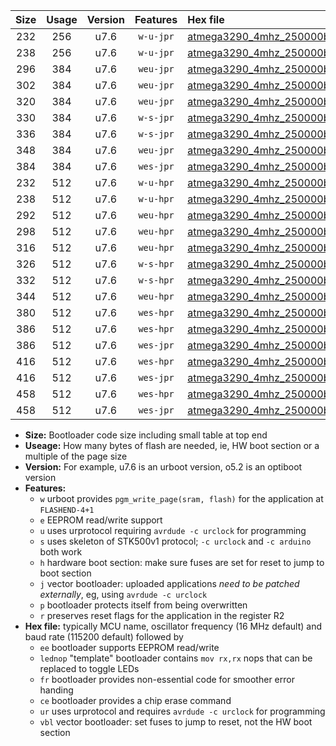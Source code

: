 |Size|Usage|Version|Features|Hex file|
|:-:|:-:|:-:|:-:|:--|
|232|256|u7.6|`w-u-jpr`|[atmega3290_4mhz_250000bps_ur_vbl.hex](https://raw.githubusercontent.com/stefanrueger/urboot/main//atmega3290_4mhz_250000bps_ur_vbl.hex)|
|238|256|u7.6|`w-u-jpr`|[atmega3290_4mhz_250000bps_lednop_ur_vbl.hex](https://raw.githubusercontent.com/stefanrueger/urboot/main//atmega3290_4mhz_250000bps_lednop_ur_vbl.hex)|
|296|384|u7.6|`weu-jpr`|[atmega3290_4mhz_250000bps_ee_ur_vbl.hex](https://raw.githubusercontent.com/stefanrueger/urboot/main//atmega3290_4mhz_250000bps_ee_ur_vbl.hex)|
|302|384|u7.6|`weu-jpr`|[atmega3290_4mhz_250000bps_ee_lednop_ur_vbl.hex](https://raw.githubusercontent.com/stefanrueger/urboot/main//atmega3290_4mhz_250000bps_ee_lednop_ur_vbl.hex)|
|320|384|u7.6|`weu-jpr`|[atmega3290_4mhz_250000bps_ee_lednop_fr_ur_vbl.hex](https://raw.githubusercontent.com/stefanrueger/urboot/main//atmega3290_4mhz_250000bps_ee_lednop_fr_ur_vbl.hex)|
|330|384|u7.6|`w-s-jpr`|[atmega3290_4mhz_250000bps_vbl.hex](https://raw.githubusercontent.com/stefanrueger/urboot/main//atmega3290_4mhz_250000bps_vbl.hex)|
|336|384|u7.6|`w-s-jpr`|[atmega3290_4mhz_250000bps_lednop_vbl.hex](https://raw.githubusercontent.com/stefanrueger/urboot/main//atmega3290_4mhz_250000bps_lednop_vbl.hex)|
|348|384|u7.6|`weu-jpr`|[atmega3290_4mhz_250000bps_ee_lednop_fr_ce_ur_vbl.hex](https://raw.githubusercontent.com/stefanrueger/urboot/main//atmega3290_4mhz_250000bps_ee_lednop_fr_ce_ur_vbl.hex)|
|384|384|u7.6|`wes-jpr`|[atmega3290_4mhz_250000bps_ee_vbl.hex](https://raw.githubusercontent.com/stefanrueger/urboot/main//atmega3290_4mhz_250000bps_ee_vbl.hex)|
|232|512|u7.6|`w-u-hpr`|[atmega3290_4mhz_250000bps_ur.hex](https://raw.githubusercontent.com/stefanrueger/urboot/main//atmega3290_4mhz_250000bps_ur.hex)|
|238|512|u7.6|`w-u-hpr`|[atmega3290_4mhz_250000bps_lednop_ur.hex](https://raw.githubusercontent.com/stefanrueger/urboot/main//atmega3290_4mhz_250000bps_lednop_ur.hex)|
|292|512|u7.6|`weu-hpr`|[atmega3290_4mhz_250000bps_ee_ur.hex](https://raw.githubusercontent.com/stefanrueger/urboot/main//atmega3290_4mhz_250000bps_ee_ur.hex)|
|298|512|u7.6|`weu-hpr`|[atmega3290_4mhz_250000bps_ee_lednop_ur.hex](https://raw.githubusercontent.com/stefanrueger/urboot/main//atmega3290_4mhz_250000bps_ee_lednop_ur.hex)|
|316|512|u7.6|`weu-hpr`|[atmega3290_4mhz_250000bps_ee_lednop_fr_ur.hex](https://raw.githubusercontent.com/stefanrueger/urboot/main//atmega3290_4mhz_250000bps_ee_lednop_fr_ur.hex)|
|326|512|u7.6|`w-s-hpr`|[atmega3290_4mhz_250000bps.hex](https://raw.githubusercontent.com/stefanrueger/urboot/main//atmega3290_4mhz_250000bps.hex)|
|332|512|u7.6|`w-s-hpr`|[atmega3290_4mhz_250000bps_lednop.hex](https://raw.githubusercontent.com/stefanrueger/urboot/main//atmega3290_4mhz_250000bps_lednop.hex)|
|344|512|u7.6|`weu-hpr`|[atmega3290_4mhz_250000bps_ee_lednop_fr_ce_ur.hex](https://raw.githubusercontent.com/stefanrueger/urboot/main//atmega3290_4mhz_250000bps_ee_lednop_fr_ce_ur.hex)|
|380|512|u7.6|`wes-hpr`|[atmega3290_4mhz_250000bps_ee.hex](https://raw.githubusercontent.com/stefanrueger/urboot/main//atmega3290_4mhz_250000bps_ee.hex)|
|386|512|u7.6|`wes-hpr`|[atmega3290_4mhz_250000bps_ee_lednop.hex](https://raw.githubusercontent.com/stefanrueger/urboot/main//atmega3290_4mhz_250000bps_ee_lednop.hex)|
|386|512|u7.6|`wes-jpr`|[atmega3290_4mhz_250000bps_ee_lednop_vbl.hex](https://raw.githubusercontent.com/stefanrueger/urboot/main//atmega3290_4mhz_250000bps_ee_lednop_vbl.hex)|
|416|512|u7.6|`wes-hpr`|[atmega3290_4mhz_250000bps_ee_lednop_fr.hex](https://raw.githubusercontent.com/stefanrueger/urboot/main//atmega3290_4mhz_250000bps_ee_lednop_fr.hex)|
|416|512|u7.6|`wes-jpr`|[atmega3290_4mhz_250000bps_ee_lednop_fr_vbl.hex](https://raw.githubusercontent.com/stefanrueger/urboot/main//atmega3290_4mhz_250000bps_ee_lednop_fr_vbl.hex)|
|458|512|u7.6|`wes-hpr`|[atmega3290_4mhz_250000bps_ee_lednop_fr_ce.hex](https://raw.githubusercontent.com/stefanrueger/urboot/main//atmega3290_4mhz_250000bps_ee_lednop_fr_ce.hex)|
|458|512|u7.6|`wes-jpr`|[atmega3290_4mhz_250000bps_ee_lednop_fr_ce_vbl.hex](https://raw.githubusercontent.com/stefanrueger/urboot/main//atmega3290_4mhz_250000bps_ee_lednop_fr_ce_vbl.hex)|

- **Size:** Bootloader code size including small table at top end
- **Useage:** How many bytes of flash are needed, ie, HW boot section or a multiple of the page size
- **Version:** For example, u7.6 is an urboot version, o5.2 is an optiboot version
- **Features:**
  + `w` urboot provides `pgm_write_page(sram, flash)` for the application at `FLASHEND-4+1`
  + `e` EEPROM read/write support
  + `u` uses urprotocol requiring `avrdude -c urclock` for programming
  + `s` uses skeleton of STK500v1 protocol; `-c urclock` and `-c arduino` both work
  + `h` hardware boot section: make sure fuses are set for reset to jump to boot section
  + `j` vector bootloader: uploaded applications *need to be patched externally*, eg, using `avrdude -c urclock`
  + `p` bootloader protects itself from being overwritten
  + `r` preserves reset flags for the application in the register R2
- **Hex file:** typically MCU name, oscillator frequency (16 MHz default) and baud rate (115200 default) followed by
  + `ee` bootloader supports EEPROM read/write
  + `lednop` "template" bootloader contains `mov rx,rx` nops that can be replaced to toggle LEDs
  + `fr` bootloader provides non-essential code for smoother error handing
  + `ce` bootloader provides a chip erase command
  + `ur` uses urprotocol and requires `avrdude -c urclock` for programming
  + `vbl` vector bootloader: set fuses to jump to reset, not the HW boot section
